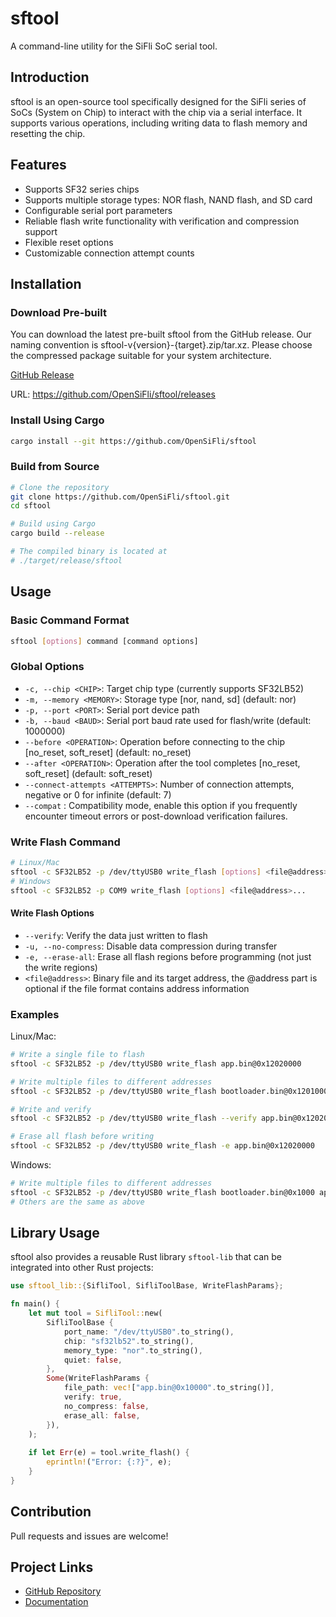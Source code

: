 # sftool

A command-line utility for the SiFli SoC serial tool.

## Introduction

sftool is an open-source tool specifically designed for the SiFli series of SoCs (System on Chip) to interact with the chip via a serial interface. It supports various operations, including writing data to flash memory and resetting the chip.

## Features

- Supports SF32 series chips
- Supports multiple storage types: NOR flash, NAND flash, and SD card
- Configurable serial port parameters
- Reliable flash write functionality with verification and compression support
- Flexible reset options
- Customizable connection attempt counts

## Installation

### Download Pre-built

You can download the latest pre-built sftool from the GitHub release. Our naming convention is sftool-v{version}-{target}.zip/tar.xz. Please choose the compressed package suitable for your system architecture.

[GitHub Release](https://github.com/OpenSiFli/sftool/releases)

URL: https://github.com/OpenSiFli/sftool/releases

### Install Using Cargo

```bash
cargo install --git https://github.com/OpenSiFli/sftool
```

### Build from Source

```bash
# Clone the repository
git clone https://github.com/OpenSiFli/sftool.git
cd sftool

# Build using Cargo
cargo build --release

# The compiled binary is located at
# ./target/release/sftool
```

## Usage

### Basic Command Format

```bash
sftool [options] command [command options]
```

### Global Options

- `-c, --chip <CHIP>`: Target chip type (currently supports SF32LB52)
- `-m, --memory <MEMORY>`: Storage type [nor, nand, sd] (default: nor)
- `-p, --port <PORT>`: Serial port device path
- `-b, --baud <BAUD>`: Serial port baud rate used for flash/write (default: 1000000)
- `--before <OPERATION>`: Operation before connecting to the chip [no_reset, soft_reset] (default: no_reset)
- `--after <OPERATION>`: Operation after the tool completes [no_reset, soft_reset] (default: soft_reset)
- `--connect-attempts <ATTEMPTS>`: Number of connection attempts, negative or 0 for infinite (default: 7)
- `--compat` : Compatibility mode, enable this option if you frequently encounter timeout errors or post-download verification failures.

### Write Flash Command

```bash
# Linux/Mac
sftool -c SF32LB52 -p /dev/ttyUSB0 write_flash [options] <file@address>...
# Windows
sftool -c SF32LB52 -p COM9 write_flash [options] <file@address>...
```

#### Write Flash Options

- `--verify`: Verify the data just written to flash
- `-u, --no-compress`: Disable data compression during transfer
- `-e, --erase-all`: Erase all flash regions before programming (not just the write regions)
- `<file@address>`: Binary file and its target address, the @address part is optional if the file format contains address information

### Examples

Linux/Mac:

```bash
# Write a single file to flash
sftool -c SF32LB52 -p /dev/ttyUSB0 write_flash app.bin@0x12020000

# Write multiple files to different addresses
sftool -c SF32LB52 -p /dev/ttyUSB0 write_flash bootloader.bin@0x12010000 app.bin@0x12020000 ftab.bin@0x12000000

# Write and verify
sftool -c SF32LB52 -p /dev/ttyUSB0 write_flash --verify app.bin@0x12020000

# Erase all flash before writing
sftool -c SF32LB52 -p /dev/ttyUSB0 write_flash -e app.bin@0x12020000
```

Windows:

```bash
# Write multiple files to different addresses
sftool -c SF32LB52 -p /dev/ttyUSB0 write_flash bootloader.bin@0x1000 app.bin@0x12010000 ftab.bin@0x12000000
# Others are the same as above
```

## Library Usage

sftool also provides a reusable Rust library `sftool-lib` that can be integrated into other Rust projects:

```rust
use sftool_lib::{SifliTool, SifliToolBase, WriteFlashParams};

fn main() {
    let mut tool = SifliTool::new(
        SifliToolBase {
            port_name: "/dev/ttyUSB0".to_string(),
            chip: "sf32lb52".to_string(),
            memory_type: "nor".to_string(),
            quiet: false,
        },
        Some(WriteFlashParams {
            file_path: vec!["app.bin@0x10000".to_string()],
            verify: true,
            no_compress: false,
            erase_all: false,
        }),
    );
    
    if let Err(e) = tool.write_flash() {
        eprintln!("Error: {:?}", e);
    }
}
```

## Contribution

Pull requests and issues are welcome!

## Project Links

- [GitHub Repository](https://github.com/OpenSiFli/sftool)
- [Documentation](https://docs.rs/sftool)
